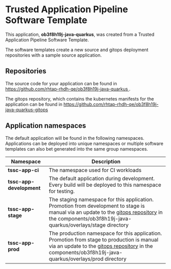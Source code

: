 # Trusted Application Pipeline Software Template

This application, **ob3f8h19j-java-quarkus**, was created from a Trusted Application Pipeline Software Template.

The software templates create a new source and gitops deployment repositories with a sample source application. 

## Repositories

The source code for your application can be found in [https://github.com/rhtap-rhdh-qe/ob3f8h19j-java-quarkus ](https://github.com/rhtap-rhdh-qe/ob3f8h19j-java-quarkus ).
 
The gitops repository, which contains the kubernetes manifests for the application can be found in 
[https://github.com/rhtap-rhdh-qe/ob3f8h19j-java-quarkus-gitops ](https://github.com/rhtap-rhdh-qe/ob3f8h19j-java-quarkus-gitops ) 

## Application namespaces 

The default application will be found in the following namespaces. Applications can be deployed into unique namespaces or multiple software templates can also bet generated into the same group namespaces.  

|  Namespace   |  Description   |  
| -------- | -------- |
| **tssc-app-ci** | The namespace used for CI workloads |
| **tssc-app-development** | The default application during development. Every build will be deployed to this namespace for testing. |
| **tssc-app-stage** | The staging namespace for this application. Promotion from development to stage is manual via an update to the [gitops repository](https://github.com/rhtap-rhdh-qe/ob3f8h19j-java-quarkus-gitops ) in the components/ob3f8h19j-java-quarkus/overlays/stage directory |
| **tssc-app-prod** | The production namespace for this application. Promotion from stage to production is manual via an update to the [gitops repository](https://github.com/rhtap-rhdh-qe/ob3f8h19j-java-quarkus-gitops ) in the components/ob3f8h19j-java-quarkus/overlays/prod directory |